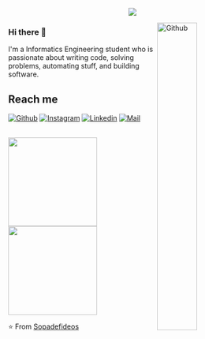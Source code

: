 <p align="center"><img src="https://i.imgur.com/A6bWGFl.gif"/></p>
<img width="40%" align="right" alt="Github" src="https://i.giphy.com/media/YQitE4YNQNahy/giphy.webp" />

### Hi there 👋

I'm a Informatics Engineering student who is passionate about writing code, solving problems, automating stuff, and building software.

## Reach me 
[![Github](https://img.shields.io/github/followers/Sopadefideos?label=Follow&style=social)](https://github.com/Sopadefideos)
[![Instagram](https://img.shields.io/badge/-@antonio10ms-red?style=flat-square&logo=instagram&logoColor=white&link=https://www.instagram.com/antonio10ms/)](https://www.instagram.com/antonio10ms/)
[![Linkedin](https://img.shields.io/badge/-Antonio%20Marfil-blue?style=flat-square&logo=linkedin&logoColor=white&link=https://www.linkedin.com/in/antonio-marfil-s%C3%A1nchez-a625601b9/)](https://www.linkedin.com/in/antonio-marfil-s%C3%A1nchez-a625601b9/)
[![Mail](https://img.shields.io/badge/-antonio10marsan@gmail.com-gray?style=flat-square&logo=gmail&logoColor=red&link=https://www.linkedin.com/in/antonio-marfil-s%C3%A1nchez-a625601b9/)](mailto:antonio10marsan@gmail.com)

<br/>

<a href="https://github.com/Sopadefideos">
  <img height="180em" src="https://github-readme-stats.vercel.app/api?username=Sopadefideos&theme=merko&show_icons=true" />
  <img height="180em" src="https://github-readme-stats.vercel.app/api/top-langs/?username=Sopadefideos&theme=merko&layout=compact" />
</a>

<br/>

⭐️ From [Sopadefideos](https://github.com/Sopadefideos)
